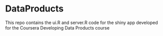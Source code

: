 # DataProducts
This repo contains the ui.R and server.R code for the shiny app developed for the Coursera Developing Data Products course
